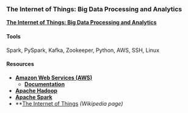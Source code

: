 ### The Internet of Things: Big Data Processing and Analytics

**[The Internet of Things: Big Data Processing and Analytics](https://dduril.github.io/ucscx-data-analytics/iot/)**

#### Tools

Spark, PySpark, Kafka, Zookeeper, Python, AWS, SSH, Linux

#### Resources

- **<a href="https://aws.amazon.com/">Amazon Web Services (AWS)</a>**
    - **<a href="https://aws.amazon.com/documentation/">Documentation</a>**
- **<a href="http://hadoop.apache.org/">Apache Hadoop</a>**
- **<a href="http://spark.apache.org/">Apache Spark</a>**
- **<a href="https://en.wikipedia.org/wiki/Internet_of_things">The Internet of Things</a> _(Wikipedia page)_






